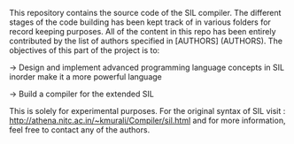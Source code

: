 This repository contains the source code of the SIL compiler. The different stages of the code building has 
been kept track of in various folders for record keeping purposes.
All of the content in this repo has been entirely contributed by the list of authors specified in [AUTHORS] (AUTHORS).
The objectives of this part of the project is to:

-> Design and implement advanced programming language concepts in SIL inorder make it a more powerful language 

-> Build a compiler for the extended SIL 

This is solely for experimental purposes. For the original syntax of SIL visit : http://athena.nitc.ac.in/~kmurali/Compiler/sil.html 
and for more information, feel free to contact any of the authors.

